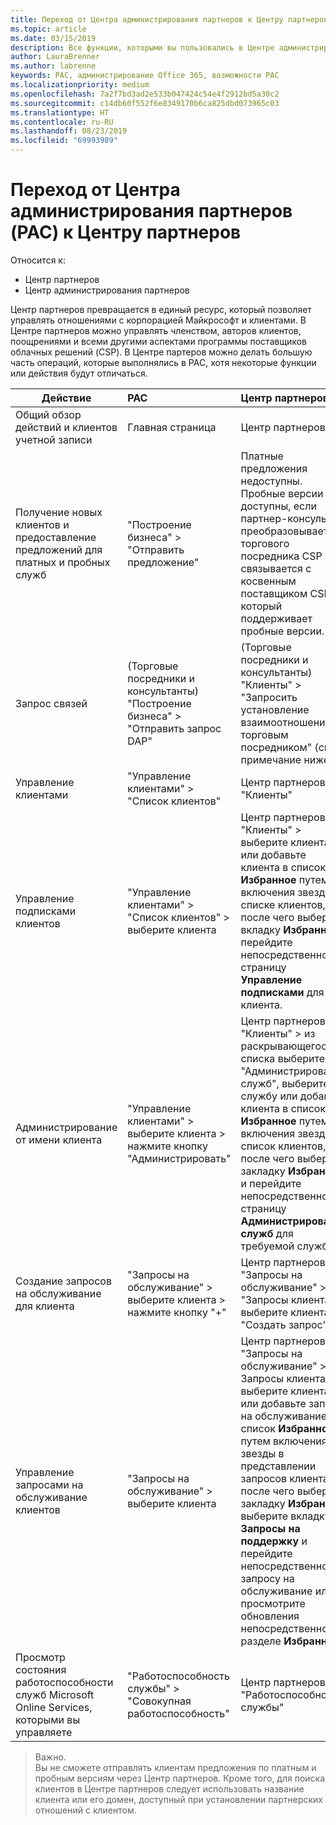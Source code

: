 ```yaml
---
title: Переход от Центра администрирования партнеров к Центру партнеров
ms.topic: article
ms.date: 03/15/2019
description: Все функции, которыми вы пользовались в Центре администрирования партнеров, вы можете найти в Центре партнеров.
author: LauraBrenner
ms.author: labrenne
keywords: PAC, администрирование Office 365, возможности PAC
ms.localizationpriority: medium
ms.openlocfilehash: 7a2f7bd3ad2e533b047424c54e4f2912bd5a30c2
ms.sourcegitcommit: c14db60f552f6e8349170b6ca825dbd073965c03
ms.translationtype: HT
ms.contentlocale: ru-RU
ms.lasthandoff: 08/23/2019
ms.locfileid: "69993989"
---
```

# <a name="moving-from-partner-admin-center-pac-to-the-partner-center"></a>Переход от Центра администрирования партнеров (PAC) к Центру партнеров

Относится к:
- Центр партнеров
- Центр администрирования партнеров

Центр партнеров превращается в единый ресурс, который позволяет управлять отношениями с корпорацией Майкрософт и клиентами. В Центре партнеров можно управлять членством, авторов клиентов, поощрениями и всеми другими аспектами программы поставщиков облачных решений (CSP). В Центре партеров можно делать большую часть операций, которые выполнялись в PAC, хотя некоторые функции или действия будут отличаться. 


|**Действие**   |**PAC**   |**Центр партнеров**   |
|--------------|:--------------|:---------------|
|Общий обзор действий и клиентов учетной записи|Главная страница|Центр партнеров|
|Получение новых клиентов и предоставление предложений для платных и пробных служб|"Построение бизнеса" > "Отправить предложение"|Платные предложения недоступны. Пробные версии CSP доступны, если партнер-консультант преобразовывается в торгового посредника CSP и связывается с косвенным поставщиком CSP, который поддерживает пробные версии. |
|Запрос связей|(Торговые посредники и консультанты) "Построение бизнеса" > "Отправить запрос DAP"|(Торговые посредники и консультанты) "Клиенты" > "Запросить установление взаимоотношений с торговым посредником" (см. примечание ниже)|
|Управление клиентами|"Управление клиентами" > "Список клиентов"|Центр партнеров > "Клиенты"|
|Управление подписками клиентов|"Управление клиентами" > "Список клиентов" > выберите клиента|Центр партнеров > "Клиенты" > выберите клиента или добавьте клиента в список **Избранное** путем включения звезды в списке клиентов, после чего выберите вкладку **Избранное** и перейдите непосредственно на страницу **Управление подписками** для клиента.|
|Администрирование от имени клиента|"Управление клиентами" > выберите клиента > нажмите кнопку "Администрировать"|Центр партнеров > "Клиенты" > из раскрывающегося списка выберите "Администрирование служб", выберите службу или добавьте клиента в список **Избранное** путем включения звезды в список клиентов, после чего выберите закладку **Избранное** и перейдите непосредственно на страницу **Администрирование служб** для требуемой службы.|
|Создание запросов на обслуживание для клиента|"Запросы на обслуживание" > выберите клиента > нажмите кнопку "+" | Центр партнеров > "Запросы на обслуживание" > "Запросы клиента" > выберите клиента > "Создать запрос"|
|Управление запросами на обслуживание клиентов| "Запросы на обслуживание" > выберите клиента|Центр партнеров > "Запросы на обслуживание" > Запросы клиента", выберите клиента или добавьте запрос на обслуживание в список **Избранное** путем включения звезды в представлении запросов клиента, после чего выберите закладку **Избранное**, выберите вкладку **Запросы на поддержку** и перейдите непосредственно к запросу на обслуживание или просмотрите обновления непосредственно в разделе **Избранное**.|
|Просмотр состояния работоспособности служб Microsoft Online Services, которыми вы управляете|"Работоспособность службы" > "Совокупная работоспособность"|Центр партнеров > "Работоспособность службы"|

>Важно.<br>
Вы не сможете отправлять клиентам предложения по платным и пробным версиям через Центр партнеров. Кроме того, для поиска клиентов в Центре партнеров следует использовать название клиента или его домен, доступный при установлении партнерских отношений с клиентом.